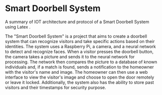 # Smart Doorbell System
A summary of IOT architecture and protocol of a Smart Doorbell System using Latex . 

The "Smart Doorbell System" is a project that aims to create a doorbell system that can recognize visitors and take specific actions based on their identities. The system uses a Raspberry Pi, a camera, and a neural network to detect and recognize faces. When a visitor presses the doorbell button, the camera takes a picture and sends it to the neural network for processing. The network then compares the picture to a database of known individuals and, if a match is found, sends a notification to the homeowner with the visitor's name and image. The homeowner can then use a web interface to view the visitor's image and choose to open the door remotely or leave it locked. Additionally, the system also has the ability to store past visitors and their timestamps for security purpose.
